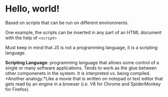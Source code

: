 # Hello, world!

Based on scripts that can be run on different environments.

One example, the scripts can be inserted in any part of an
HTML document with the help of `<script>`

Must keep in mind that JS is not a programming language, it is a scripting language. 

**Scripting Language**: programming language that allows some control of a single or many software applications. Tends to work as the glue between other componenets in the system. It is interpreted vs. being compiled. *Another analogy:*Like a movie that is written on notepad or text editor that gets read by an engine in a browser (i.e. V8 for Chrome and SpiderMonkey for Firefox).
